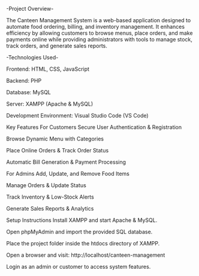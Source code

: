 -Project Overview-

The Canteen Management System is a web-based application designed to automate food ordering, billing, and inventory management. It enhances efficiency by allowing customers to browse menus, place orders, and make payments online while providing administrators with tools to manage stock, track orders, and generate sales reports.

-Technologies Used-

Frontend: HTML, CSS, JavaScript

Backend: PHP

Database: MySQL

Server: XAMPP (Apache & MySQL)

Development Environment: Visual Studio Code (VS Code)

Key Features
For Customers
Secure User Authentication & Registration

Browse Dynamic Menu with Categories

Place Online Orders & Track Order Status

Automatic Bill Generation & Payment Processing

For Admins
Add, Update, and Remove Food Items

Manage Orders & Update Status

Track Inventory & Low-Stock Alerts

Generate Sales Reports & Analytics

Setup Instructions
Install XAMPP and start Apache & MySQL.

Open phpMyAdmin and import the provided SQL database.

Place the project folder inside the htdocs directory of XAMPP.

Open a browser and visit: http://localhost/canteen-management

Login as an admin or customer to access system features.


